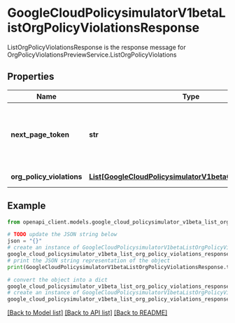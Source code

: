 # GoogleCloudPolicysimulatorV1betaListOrgPolicyViolationsResponse

ListOrgPolicyViolationsResponse is the response message for OrgPolicyViolationsPreviewService.ListOrgPolicyViolations

## Properties

Name | Type | Description | Notes
------------ | ------------- | ------------- | -------------
**next_page_token** | **str** | A token that you can use to retrieve the next page of results. If this field is omitted, there are no subsequent pages. | [optional] 
**org_policy_violations** | [**List[GoogleCloudPolicysimulatorV1betaOrgPolicyViolation]**](GoogleCloudPolicysimulatorV1betaOrgPolicyViolation.md) | The list of OrgPolicyViolations | [optional] 

## Example

```python
from openapi_client.models.google_cloud_policysimulator_v1beta_list_org_policy_violations_response import GoogleCloudPolicysimulatorV1betaListOrgPolicyViolationsResponse

# TODO update the JSON string below
json = "{}"
# create an instance of GoogleCloudPolicysimulatorV1betaListOrgPolicyViolationsResponse from a JSON string
google_cloud_policysimulator_v1beta_list_org_policy_violations_response_instance = GoogleCloudPolicysimulatorV1betaListOrgPolicyViolationsResponse.from_json(json)
# print the JSON string representation of the object
print(GoogleCloudPolicysimulatorV1betaListOrgPolicyViolationsResponse.to_json())

# convert the object into a dict
google_cloud_policysimulator_v1beta_list_org_policy_violations_response_dict = google_cloud_policysimulator_v1beta_list_org_policy_violations_response_instance.to_dict()
# create an instance of GoogleCloudPolicysimulatorV1betaListOrgPolicyViolationsResponse from a dict
google_cloud_policysimulator_v1beta_list_org_policy_violations_response_from_dict = GoogleCloudPolicysimulatorV1betaListOrgPolicyViolationsResponse.from_dict(google_cloud_policysimulator_v1beta_list_org_policy_violations_response_dict)
```
[[Back to Model list]](../README.md#documentation-for-models) [[Back to API list]](../README.md#documentation-for-api-endpoints) [[Back to README]](../README.md)


